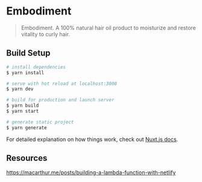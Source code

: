 # Embodiment

> Embodiment. A 100% natural hair oil product to moisturize and restore vitality to curly hair.

## Build Setup

```bash
# install dependencies
$ yarn install

# serve with hot reload at localhost:3000
$ yarn dev

# build for production and launch server
$ yarn build
$ yarn start

# generate static project
$ yarn generate
```

For detailed explanation on how things work, check out [Nuxt.js docs](https://nuxtjs.org).

## Resources

https://macarthur.me/posts/building-a-lambda-function-with-netlify
